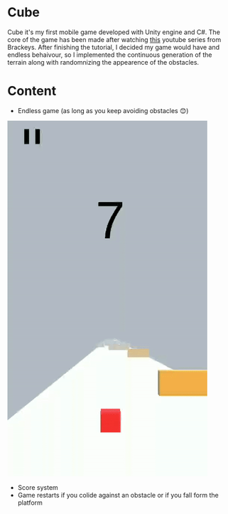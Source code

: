 # Cube

Cube it's my first mobile game developed with Unity engine and C#. The core of the game has been made after watching [this](https://www.youtube.com/watch?v=j48LtUkZRjU&list=PLPV2KyIb3jR53Jce9hP7G5xC4O9AgnOuL) youtube series from Brackeys. After finishing the tutorial, I decided my game would have and endless behaivour, so I implemented the continuous generation of the terrain along with randomnizing the appearence of the obstacles.

# Content

* Endless game (as long as you keep avoiding obstacles 😊)

![gif](media/demo1.gif)

* Score system
* Game restarts if you colide against an obstacle or if you fall form the platform

